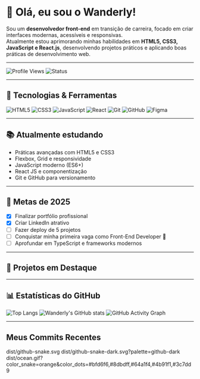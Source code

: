 # 👋 Olá, eu sou o Wanderly!

Sou um **desenvolvedor front-end** em transição de carreira, focado em criar interfaces modernas, acessíveis e responsivas.  
Atualmente estou aprimorando minhas habilidades em **HTML5, CSS3, JavaScript e React.js**, desenvolvendo projetos práticos e aplicando boas práticas de desenvolvimento web.

---

![Profile Views](https://komarev.com/ghpvc/?username=wanderlywrs&color=blue)
![Status](https://img.shields.io/badge/Dev-Focused-blue)

---

## 🚀 Tecnologias & Ferramentas

![HTML5](https://img.shields.io/badge/HTML5-%23E34F26.svg?style=for-the-badge&logo=html5&logoColor=white)
![CSS3](https://img.shields.io/badge/CSS3-%231572B6.svg?style=for-the-badge&logo=css3&logoColor=white)
![JavaScript](https://img.shields.io/badge/JavaScript-%23F7DF1E.svg?style=for-the-badge&logo=javascript&logoColor=black)
![React](https://img.shields.io/badge/React-%2320232a.svg?style=for-the-badge&logo=react&logoColor=%2361DAFB)
![Git](https://img.shields.io/badge/Git-%23F05033.svg?style=for-the-badge&logo=git&logoColor=white)
![GitHub](https://img.shields.io/badge/GitHub-%23121011.svg?style=for-the-badge&logo=github&logoColor=white)
![Figma](https://img.shields.io/badge/Figma-%23F24E1E.svg?style=for-the-badge&logo=figma&logoColor=white)

---

## 📚 Atualmente estudando

- Práticas avançadas com HTML5 e CSS3
- Flexbox, Grid e responsividade
- JavaScript moderno (ES6+)
- React JS e componentização
- Git e GitHub para versionamento

---

## 🎯 Metas de 2025

- [x] Finalizar portfólio profissional
- [x] Criar LinkedIn atrativo
- [ ] Fazer deploy de 5 projetos
- [ ] Conquistar minha primeira vaga como Front-End Developer 🚀
- [ ] Aprofundar em TypeScript e frameworks modernos

---

## 📌 Projetos em Destaque

---

## 📊 Estatísticas do GitHub

![Top Langs](https://github-readme-stats.vercel.app/api/top-langs/?username=wanderlywrs&layout=compact&theme=radical)
![Wanderly's GitHub stats](https://github-readme-stats.vercel.app/api?username=wanderlywrs&show_icons=true&theme=radical)
![GitHub Activity Graph](https://github-readme-activity-graph.vercel.app/graph?username=wanderlywrs&theme=radical)

---

##  Meus Commits Recentes
  dist/github-snake.svg
      dist/github-snake-dark.svg?palette=github-dark
      dist/ocean.gif?color_snake=orange&color_dots=#bfd6f6,#8dbdff,#64a1f4,#4b91f1,#3c7dd9
